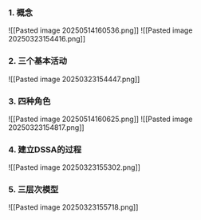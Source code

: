 ### 1. 概念
![[Pasted image 20250514160536.png]]
![[Pasted image 20250323154416.png]]
### 2. 三个基本活动
![[Pasted image 20250323154447.png]]
### 3. 四种角色
![[Pasted image 20250514160625.png]]
![[Pasted image 20250323154817.png]]
### 4. 建立DSSA的过程
![[Pasted image 20250323155302.png]]
### 5. 三层次模型
![[Pasted image 20250323155718.png]]



